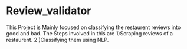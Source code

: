 # Review_validator
This Project is Mainly focused on classifying the restaurent reviews into good and bad.
The Steps involved in this are
1)Scraping reviews of a restaurent.
2 )Classifying them using NLP.
